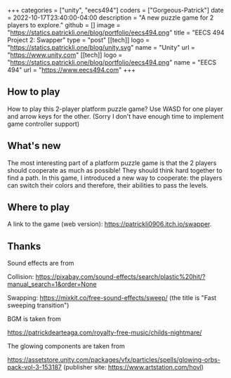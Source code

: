 +++
categories = ["unity", "eecs494"]
coders = ["Gorgeous-Patrick"]
date = 2022-10-17T23:40:00-04:00
description = "A new puzzle game for 2 players to explore."
github = []
image = "https://statics.patrickli.one/blog/portfolio/eecs494.png"
title = "EECS 494 Project 2: Swapper"
type = "post"
[[tech]]
logo = "https://statics.patrickli.one/blog/unity.svg"
name = "Unity"
url = "https://www.unity.com"
[[tech]]
logo = "https://statics.patrickli.one/blog/portfolio/eecs494.png"
name = "EECS 494"
url = "https://www.eecs494.com"
+++

## How to play

How to play this 2-player platform puzzle game? Use WASD for one player and arrow keys for the other. (Sorry I don't have enough time to implement game controller support)

## What's new

The most interesting part of a platform puzzle game is that the 2 players should cooperate as much as possible! They should think hard together to find a path. In this game, I introduced a new way to cooperate: the players can switch their colors and therefore, their abilities to pass the levels. 

## Where to play

A link to the game (web version): https://patrickli0906.itch.io/swapper.

## Thanks 

Sound effects are from 

Collision: https://pixabay.com/sound-effects/search/plastic%20hit/?manual_search=1&order=None

Swapping: https://mixkit.co/free-sound-effects/sweep/ (the title is "Fast sweeping transition")

BGM is taken from

https://patrickdearteaga.com/royalty-free-music/childs-nightmare/

The glowing components are taken from

https://assetstore.unity.com/packages/vfx/particles/spells/glowing-orbs-pack-vol-3-153187 (publisher site: https://www.artstation.com/hovl)

